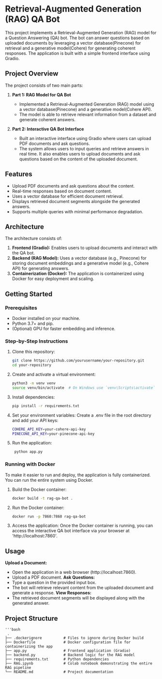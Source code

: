 # Retrieval-Augmented Generation (RAG) QA Bot

This project implements a Retrieval-Augmented Generation (RAG) model for a Question Answering (QA) bot. The bot can answer questions based on uploaded documents by leveraging a vector database(Pinecone) for retrieval and a generative model(Cohere) for generating coherent responses. The application is built with a simple frontend interface using Gradio.

## Project Overview
The project consists of two main parts:
1. **Part 1: RAG Model for QA Bot**
   - Implemented a Retrieval-Augmented Generation (RAG) model using a vector database(Pinecone) and a generative model(Cohere API).
   - The model is able to retrieve relevant information from a dataset and generate coherent answers.

2. **Part 2: Interactive QA Bot Interface**
   - Built an interactive interface using Gradio where users can upload PDF documents and ask questions.
   - The system allows users to input queries and retrieve answers in real time. It also enables users to upload documents and ask questions based on the content of the uploaded document.
     
## Features
- Upload PDF documents and ask questions about the content.
- Real-time responses based on document content.
- Uses a vector database for efficient document retrieval.
- Displays retrieved document segments alongside the generated answers.
- Supports multiple queries with minimal performance degradation.

## Architecture
The architecture consists of:
1. **Frontend (Gradio):** Enables users to upload documents and interact with the QA bot.
2. **Backend (RAG Model):** Uses a vector database (e.g., Pinecone) for storing document embeddings and a generative model (e.g., Cohere API) for generating answers.
3. **Containerization (Docker):** The application is containerized using Docker for easy deployment and scaling.

## Getting Started
### Prerequisites
- Docker installed on your machine.
- Python 3.7+ and pip.
- (Optional) GPU for faster embedding and inference.

### Step-by-Step Instructions
1. Clone this repository:
   ```bash
   git clone https://github.com/yourusername/your-repository.git
   cd your-repository

2. Create and activate a virtual environment:
   ```bash
   python3 -m venv venv
   source venv/bin/activate  # On Windows use `venv\Scripts\activate`
   
3. Install dependencies:
   ```bash
   pip install -r requirements.txt
   
4. Set your environment variables: Create a .env file in the root directory and add your API keys:
   ```bash
   COHERE_API_KEY=your-cohere-api-key
   PINECONE_API_KEY=your-pinecone-api-key
   
5. Run the application:
   ```bash
    python app.py

### Running with Docker
To make it easier to run and deploy, the application is fully containerized. You can run the entire system using Docker.
   
1. Build the Docker container:
   ```bash
   docker build -t rag-qa-bot .

2. Run the Docker container:
   ```bash
   docker run -p 7860:7860 rag-qa-bot

3. Access the application:
Once the Docker container is running, you can access the interactive QA bot interface via your browser at 'http://localhost:7860'.

## Usage
**Upload a Document:**
  - Open the application in a web browser (http://localhost:7860).
  - Upload a PDF document.
**Ask Questions:**
  - Type a question in the provided input box.
  - The bot will retrieve relevant content from the uploaded document and generate a response.
**View Responses:**
  - The retrieved document segments will be displayed along with the generated answer.

## Project Structure
    '''bash
     .
    ├── .dockerignore          # Files to ignore during Docker build
    ├── Dockerfile             # Docker configuration file for containerizing the app
    ├── app.py                 # Frontend application (Gradio)
    ├── backend.py             # Backend logic for the RAG model
    ├── requirements.txt       # Python dependencies
    ├── RAG.ipynb              # Colab notebook demonstrating the entire RAG pipeline
    └── README.md              # Project documentation







